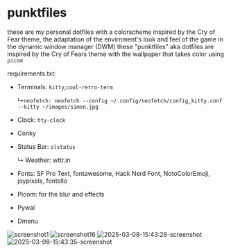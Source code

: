 # punktfiles
these are my personal dotfiles with a colorscheme inspired by the Cry of Fear theme, the adaptation of the envirnment's look and feel of the game in the dynamic window manager (DWM) these "punktfiles" aka dotfiles are inspired by the Cry of Fears theme with the wallpaper that takes color using `picom`

requirements.txt:

- Terminals: `kitty`,`cool-retro-term`

   ↳`neofetch: neofetch --config ~/.config/neofetch/config_kitty.conf --kitty ~/images/simon.jpg`
- Clock:  `tty-clock`
- Conky
- Status Bar:  `slstatus`

  ↳ Weather: wttr.in
- Fonts: SF Pro Text, fontawesome, Hack Nerd Font, NotoColorEmoji, joypixels, fontello
- Picom: for the blur and effects
- Pywal
- Dmenu
  
![screenshot1](https://github.com/user-attachments/assets/f961f974-f7f0-4349-9bc6-104437cf5ea8)
![screenshot16](https://github.com/user-attachments/assets/eff2d4ce-ab37-498b-a0ab-b0c98291fe73)
![2025-03-08-15:43:28-screenshot](https://github.com/user-attachments/assets/24de1b94-dd58-402d-b3e4-db927e9159e7)
![2025-03-08-15:43:35-screenshot](https://github.com/user-attachments/assets/63eb1888-fbcf-4e4e-88e4-2ad43348e524)
